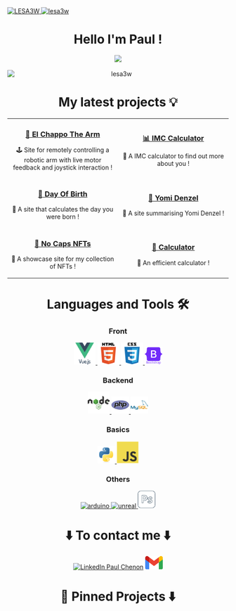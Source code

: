 <div align="left" style="display: flex; align-items: center; gap: 10px;">
  <a href="https://github.com/LESA3W" target="blank"> <img src="https://img.shields.io/github/followers/LESA3W?style=social" alt="LESA3W" />
  <img src="https://komarev.com/ghpvc/?username=lesa3w&label=Profile%20views&color=0e75b6&style=flat" alt="lesa3w" />
  </a>
</div>

<h1 align="center">Hello I'm Paul !</h1>


<!-- Intro -->
<p style="margin: 15px;" align="center">
    <img src="https://readme-typing-svg.herokuapp.com?duration=3000&color=00ccff&center=true&vCenter=true&lines=Student+Developer+FullStack;I'm+currently+learning+Vue.js👀">
</p>

<p align="center">
    <img src="https://github-readme-stats.vercel.app/api/top-langs?username=lesa3w&show_icons=true&locale=en&layout=compact" alt="lesa3w" style="display: block; margin: auto;" />
</p>


<!-- Projects -->
<h1 align="center">My latest projects 💡</h1>
<div align="center">
  <table style="border-collapse: collapse; border: none;">

<tr>
      <td width="50%" style="border: none;">
        <h3 align="center">
          <a href="https://github.com/LESA3W/El_Chappo" target="_blank" rel="noreferrer">🦾 El Chappo The Arm</a>
        </h3>
        <p align="center">🕹️ Site for remotely controlling a robotic arm with live motor feedback and joystick interaction !</p>
      </td>
      <td width="50%" style="border: none;">
        <h3 align="center">
          <a href="https://github.com/LESA3W/IMC_Calculator" target="_blank" rel="noreferrer">📊 IMC Calculator</a>
        </h3>
        <p align="center">📝 A IMC calculator to find out more about you !</p>
      </td>
</tr>


<tr>
      <td width="50%" style="border: none;">
        <h3 align="center">
          <a href="https://github.com/LESA3W/Day_of_birth" target="_blank" rel="noreferrer">📅 Day Of Birth</a>
        </h3>
        <p align="center">📝 A site that calculates the day you were born !</p>
      </td>
      <td width="50%" style="border: none;">
        <h3 align="center">
          <a href="https://lesa3w.github.io/Yomi_Denzel/" target="_blank" rel="noreferrer"> 🚀 Yomi Denzel</a>
        </h3>
        <p align="center">📝 A site summarising Yomi Denzel !</p>
      </td>
</tr>


<tr>
      <td width="50%" style="border: none;">
        <h3 align="center">
          <a href="https://lesa3w.github.io/No_Caps/" target="_blank" rel="noreferrer">🧢 No Caps NFTs</a>
        </h3>
        <p align="center">📝 A showcase site for my collection of NFTs !</p>
      <td width="50%" style="border: none;">
        <h3 align="center">
          <a href="https://github.com/LESA3W/Calculator" target="_blank" rel="noreferrer">🧮 Calculator</a>
        </h3>
        <p align="center">📝 An efficient calculator !</p>
      </td>
    </tr>
  </table>
</div>





<h1 align="center"></h1>
<!-- Technos -->
<h1 align="center">Languages and Tools 🛠</h1>

<h3 align="center">Front</h3>
<p align="center">
    <a href="https://vuejs.org/" target="_blank"> <img src="https://raw.githubusercontent.com/devicons/devicon/master/icons/vuejs/vuejs-original-wordmark.svg" alt="vuejs" width="50" height="50"/> </a>
    <a href="https://www.w3.org/html/" target="_blank"> <img src="https://raw.githubusercontent.com/devicons/devicon/master/icons/html5/html5-original-wordmark.svg" alt="html5" width="50" height="50"/> </a>
    <a href="https://www.w3schools.com/css/" target="_blank"> <img src="https://raw.githubusercontent.com/devicons/devicon/master/icons/css3/css3-original-wordmark.svg" alt="css3" width="50" height="50"/> </a>
    <a href="https://getbootstrap.com" target="_blank" rel="noreferrer"> <img src="https://raw.githubusercontent.com/devicons/devicon/master/icons/bootstrap/bootstrap-plain-wordmark.svg" alt="bootstrap" width="40" height="40"/> </a>
</p>




<h3 align="center">Backend</h3>
<p align="center">
    <a href="https://nodejs.org" target="_blank"> <img src="https://raw.githubusercontent.com/devicons/devicon/master/icons/nodejs/nodejs-original-wordmark.svg" alt="nodejs" width="50" height="50"/> </a>
    <a href="https://www.php.net" target="_blank" rel="noreferrer"> <img src="https://raw.githubusercontent.com/devicons/devicon/master/icons/php/php-original.svg" alt="php" width="40" height="40"/> </a>
    <a href="https://www.phpmyadmin.net/" target="_blank" rel="noreferrer"> <img src="https://raw.githubusercontent.com/devicons/devicon/master/icons/mysql/mysql-original-wordmark.svg" alt="mysql" width="40" height="40"/> </a>
</p>




<h3 align="center">Basics</h3>
<p align="center">
    <a href="https://www.python.org" target="_blank" rel="noreferrer"> <img src="https://raw.githubusercontent.com/devicons/devicon/master/icons/python/python-original.svg" alt="python" width="40" height="40"/> </a>
    <a href="https://developer.mozilla.org/en-US/docs/Web/JavaScript" target="_blank"> <img src="https://raw.githubusercontent.com/devicons/devicon/master/icons/javascript/javascript-original.svg" alt="javascript" width="50" height="50"/>
	</a>
</p>




<h3 align="center">Others</h3>
<p align="center">
	<a href="https://www.arduino.cc/" target="_blank" rel="noreferrer"> <img src="https://cdn.worldvectorlogo.com/logos/arduino-1.svg" alt="arduino" width="40" height="40"/> </a>
	<a href="https://unrealengine.com/" target="_blank" rel="noreferrer"> <img src="https://raw.githubusercontent.com/kenangundogan/fontisto/036b7eca71aab1bef8e6a0518f7329f13ed62f6b/icons/svg/brand/unreal-engine.svg" alt="unreal" width="40" height="40"/> </a>
	<a href="https://www.photoshop.com/en" target="_blank" rel="noreferrer"> <img src="https://raw.githubusercontent.com/devicons/devicon/master/icons/photoshop/photoshop-line.svg" alt="photoshop" width="40" height="40"/> </a>
</p>





<h1 align="center"></h1>
<!-- Contact -->
<h1 align="center">⬇️ To contact me ⬇️</h1>

<p align="center">
  <a href="https://www.linkedin.com/in/paul-chenon" target="blank"><img src="https://raw.githubusercontent.com/rahuldkjain/github-profile-readme-generator/master/src/images/icons/Social/linked-in-alt.svg" alt="LinkedIn Paul Chenon" height="30" width="40" /></a>
  <a href="mailto:paulchenon@gmail.com" target="blank"> <img src="https://github.com/LESA3W/visioroombot/blob/main/g_mail.png" alt="paulchenon@gmail.com" height="30" width="40"/> </a>
</p>

<h1 align="center"></h1>
<h1 align="center">📌 Pinned Projects ⬇️</h1>
